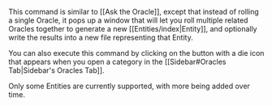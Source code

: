 This command is similar to [[Ask the Oracle]], except that instead of rolling a single Oracle, it pops up a window that will let you roll multiple related Oracles together to generate a new [[Entities/index|Entity]], and optionally write the results into a new file representing that Entity.

You can also execute this command by clicking on the button with a die icon that appears when you open a category in the [[Sidebar#Oracles Tab|Sidebar's Oracles Tab]].

Only some Entities are currently supported, with more being added over time.